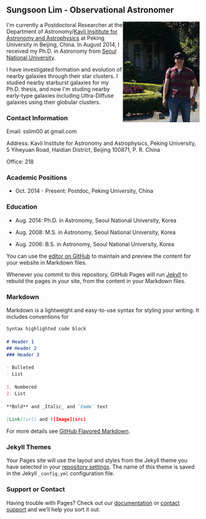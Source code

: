 ## Sungsoon Lim - Observational Astronomer

<img src="slim.png" width="200" align="right">


I'm currently a Postdoctoral Researcher at the Department of Astronomy/[Kavli Insititute for Astronomy and Astrophysics](http://kiaa.pku.edu.cn/) at Peking University in Beijing, China. In August 2014, I received my Ph.D. in Astronomy from [Seoul National University](http://astro.snu.ac.kr/).  

I have investigated formation and evolution of nearby galaxies through their star clusters. I studied nearby starburst galaxies for my Ph.D. thesis, and now I'm studing nearby early-type galaxies including Ultra-Diffuse galaxies using their globular clusters. 

### Contact Information
Email: sslim00 at gmail.com

Address: Kavli Institute for Astronomy and Astrophysics, Peking University, 
           5 Yiheyuan Road, Haidian District, Beijing 100871, P. R. China

Office: 218

### Academic Positions

* Oct. 2014 - Present: Postdoc, Peking University, China

### Education

* Aug. 2014: Ph.D. in Astronomy, Seoul National University, Korea

* Aug. 2008: M.S. in Astronomy, Seoul National University, Korea

* Aug. 2006: B.S. in Astronomy, Seoul National University, Korea

You can use the [editor on GitHub](https://github.com/astroslim/astroslim.github.io/edit/master/index.md) to maintain and preview the content for your website in Markdown files.

Whenever you commit to this repository, GitHub Pages will run [Jekyll](https://jekyllrb.com/) to rebuild the pages in your site, from the content in your Markdown files.

### Markdown

Markdown is a lightweight and easy-to-use syntax for styling your writing. It includes conventions for

```markdown
Syntax highlighted code block

# Header 1
## Header 2
### Header 3

- Bulleted
- List

1. Numbered
2. List

**Bold** and _Italic_ and `Code` text

[Link](url) and ![Image](src)
```

For more details see [GitHub Flavored Markdown](https://guides.github.com/features/mastering-markdown/).

### Jekyll Themes

Your Pages site will use the layout and styles from the Jekyll theme you have selected in your [repository settings](https://github.com/astroslim/astroslim.github.io/settings). The name of this theme is saved in the Jekyll `_config.yml` configuration file.

### Support or Contact

Having trouble with Pages? Check out our [documentation](https://help.github.com/categories/github-pages-basics/) or [contact support](https://github.com/contact) and we’ll help you sort it out.
